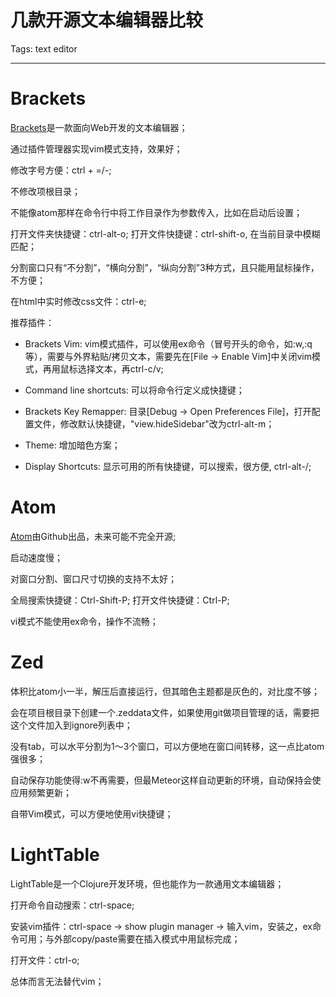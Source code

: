 # 几款开源文本编辑器比较
Tags: text editor

------

# Brackets

[Brackets](http://brackets.io/)是一款面向Web开发的文本编辑器；

通过插件管理器实现vim模式支持，效果好；

修改字号方便：ctrl + =/-;

不修改项根目录；

不能像atom那样在命令行中将工作目录作为参数传入，比如在启动后设置；

打开文件夹快捷键：ctrl-alt-o;
打开文件快捷键：ctrl-shift-o, 在当前目录中模糊匹配；

分割窗口只有“不分割”，“横向分割”，“纵向分割”3种方式，且只能用鼠标操作，不方便；

在html中实时修改css文件：ctrl-e;

推荐插件：

* Brackets Vim: vim模式插件，可以使用ex命令（冒号开头的命令，如:w,:q等），需要与外界粘贴/拷贝文本，需要先在[File -> Enable Vim]中关闭vim模式，再用鼠标选择文本，再ctrl-c/v;

* Command line shortcuts: 可以将命令行定义成快捷键；

* Brackets Key Remapper: 目录[Debug -> Open Preferences File]，打开配置文件，修改默认快捷键，"view.hideSidebar"改为ctrl-alt-m；

* Theme: 增加暗色方案；

* Display Shortcuts: 显示可用的所有快捷键，可以搜索，很方便, ctrl-alt-/;

# Atom

[Atom](https://atom.io/)由Github出品，未来可能不完全开源;

启动速度慢；

对窗口分割、窗口尺寸切换的支持不太好；

全局搜索快捷键：Ctrl-Shift-P;
打开文件快捷键：Ctrl-P;

vi模式不能使用ex命令，操作不流畅；

# Zed

体积比atom小一半，解压后直接运行，但其暗色主题都是灰色的，对比度不够；

会在项目根目录下创建一个.zeddata文件，如果使用git做项目管理的话，需要把这个文件加入到ignore列表中；

没有tab，可以水平分割为1～3个窗口，可以方便地在窗口间转移，这一点比atom强很多；

自动保存功能使得:w不再需要，但最Meteor这样自动更新的环境，自动保持会使应用频繁更新；

自带Vim模式，可以方便地使用vi快捷键；

# LightTable

LightTable是一个Clojure开发环境，但也能作为一款通用文本编辑器；

打开命令自动搜索：ctrl-space;

安装vim插件：ctrl-space -> show plugin manager -> 输入vim，安装之，ex命令可用；与外部copy/paste需要在插入模式中用鼠标完成；

打开文件：ctrl-o;

总体而言无法替代vim；

